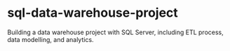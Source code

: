 # sql-data-warehouse-project
Building a data warehouse project with SQL Server, including ETL process, data modelling, and analytics.
